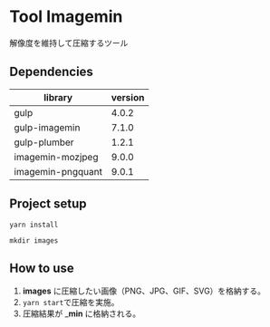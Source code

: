 # Tool Imagemin
解像度を維持して圧縮するツール

## Dependencies
|  library  |  version  |
| ---- | ---- |
|  gulp  |  4.0.2  |
|  gulp-imagemin  |  7.1.0  |
|  gulp-plumber  |  1.2.1  |
|  imagemin-mozjpeg  |  9.0.0  |
|  imagemin-pngquant  |  9.0.1  |

## Project setup
```
yarn install

mkdir images
```

## How to use
1. __images__ に圧縮したい画像（PNG、JPG、GIF、SVG）を格納する。
2. `yarn start`で圧縮を実施。
3. 圧縮結果が ___min__ に格納される。
